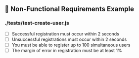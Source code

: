 ## 🔖 Non-Functional Requirements Example

### ./tests/test-create-user.js

- [ ] Successful registration must occur within 2 seconds
- [ ] Unsuccessful registrations must occur within 2 seconds
- [ ] You must be able to register up to 100 simultaneous users
- [ ] The margin of error in registration must be at least 1%
